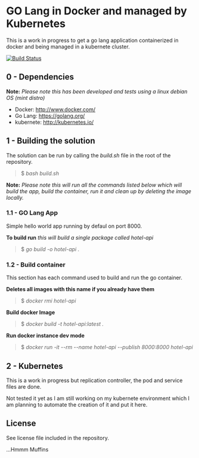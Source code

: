 # GO Lang in Docker and managed by Kubernetes

This is a work in progress to get a go lang application containerized in docker and being managed in a kubernete cluster.

[![Build Status](https://travis-ci.org/dmportella/kubernetes-docker-golang.svg)](https://travis-ci.org/dmportella/kubernetes-docker-golang)

## 0 - Dependencies
**Note:** *Please note this has been developed and tests using a linux debian OS (mint distro)*

- Docker: http://www.docker.com/
- Go Lang: https://golang.org/
- kubernete: http://kubernetes.io/

## 1 - Building the solution

The solution can be run by calling the *build.sh* file in the root of the repository.

> $ *bash build.sh*

**Note:** *Please note this will run all the commands listed below which will build the app, build the container, run it and clean up by deleting the image locally.*

### 1.1 - GO Lang App

Simple hello world app running by defaul on port 8000.

**To build run** *this will build a single package called hotel-api*
 
> $ *go build -o hotel-api .*

### 1.2 - Build container

This section has each command used to build and run the go container.

**Deletes all images with this name if you already have them**

> $ *docker rmi hotel-api*

**Build docker Image**

> $ *docker build -t hotel-api:latest .*

**Run docker instance dev mode**

> $ *docker run -it --rm --name hotel-api --publish 8000:8000 hotel-api*

## 2 - Kubernetes

This is a work in progress but replication controller, the pod and service files are done.

Not tested it yet as I am still working on my kubernete environment which I am planning to automate the creation of it and put it here.

## License

See license file included in the repository.

...Hmmm Muffins